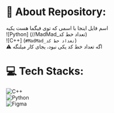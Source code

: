# 💫 About Repository:
اسم فایل اینجا با اسمی که توی فیگما هست یکیه<br>
![Python] (//MadMad_تعداد خط کد) <br>
![C++] (`#MadMad_تعداد خط کد`) <br>
⚠️ اگه تعداد خط کد یکی نبود، یجای کار میلنگه  

# 💻 Tech Stacks:  
![C++](https://img.shields.io/badge/c++-%2300599C.svg?style=for-the-badge&logo=c%2B%2B&logoColor=white)  
![Python](https://img.shields.io/badge/python-3670A0?style=for-the-badge&logo=python&logoColor=ffdd54)  
![Figma](https://img.shields.io/badge/figma-%23F24E1E.svg?style=for-the-badge&logo=figma&logoColor=white)  
